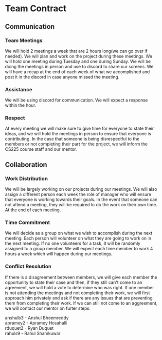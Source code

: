 # Team Contract

## Communication
### Team Meetings
We will hold 2 meetings a week that are 2 hours long(we can go over if needed). We will plan and work on the project during these meetings. We will hold one meeting during Tuesday and one during Sunday. We will be doing the meetings in person and use to discord to share our screens. We will have a recap at the end of each week of what we accomplished and post it in the discord in case anyone missed the meeting.

### Assistance
We will be using discord for communication. We will expect a response within the hour.

### Respect
At every meeting we will make sure to give time for everyone to state their ideas, and we will hold the meetings in person to ensure that everyone is contributing. In the case that someone is being disrespectful to the members or not completing their part for the project, we will inform the CS225 course staff and our mentor.

## Collaboration
### Work Distribution
We will be largely working on our projects during our meetings. We will also assign a different person each week the role of manager who will ensure that everyone is working towards their goals. In the event that someone can not attend a meeting, they will be required to do the work on their own time. At the end of each meeting, 

### Time Commitment 
We will decide as a group on what we wish to accomplish during the next meeting. Each person will volunteer on what they are going to work on in the next meeting. If no one volunteers for a task, it will be randomly assigned to a group member. We will expect each time member to work 4 hours a week  which will happen during our meetings.

### Conflict Resolution
If there is a disagreement between members, we will give each member the opportunity to state their case and then, if they still can't come to an agreement, we will hold a vote to determine who was right. If one member is not attending the meetings and not completing their work, we will first approach him privately and ask if there are any issues that are preventing them from completing their work. If we can still not come to an aggreement, we will contact our mentor on furter steps.

anshulb3 - Anshul Bheemreddy
<br />
apramey2 - Apramey Hosahalli
<br />
rduquet2 - Ryan Duquet
<br />
rahuls9 - Rahul Shamkuwar
